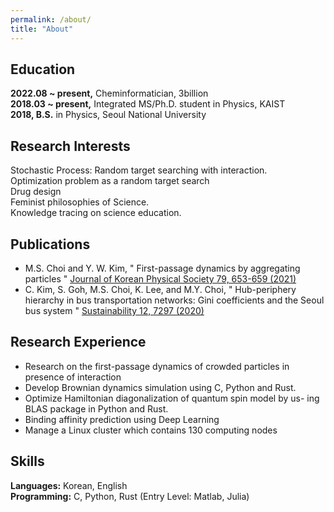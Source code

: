 ```yaml
---
permalink: /about/
title: "About"
---
```


## Education
**2022.08 ~ present,** Cheminformatician, 3billion  
**2018.03 ~ present,** Integrated MS/Ph.D. student in Physics, KAIST  
**2018, B.S.** in Physics, Seoul National University  

## Research Interests
Stochastic Process: Random target searching with interaction.  
Optimization problem as a random target search  
Drug design  
Feminist philosophies of Science.  
Knowledge tracing on science education.  

## Publications
- M.S. Choi and Y. W. Kim,
"
First-passage dynamics by aggregating particles
"
[Journal of Korean Physical Society
79, 653-659 (2021)]("https://link.springer.com/article/10.1007/s40042-021-00278-w")
- C. Kim, S. Goh, M.S. Choi, K. Lee, and M.Y. Choi,
"
Hub-periphery hierarchy in
bus transportation networks: Gini coefficients and the Seoul bus system
"
[Sustainability
12, 7297 (2020)]("https://www.mdpi.com/2071-1050/12/18/7297")

## Research Experience
- Research on the first-passage dynamics of crowded particles in
presence of interaction
- Develop Brownian dynamics simulation using C, Python and Rust.
- Optimize Hamiltonian diagonalization of quantum spin model by us-
ing BLAS package in Python and Rust. 
- Binding affinity prediction using Deep Learning
- Manage a Linux cluster which contains 130 computing nodes


## Skills
**Languages:** Korean, English  
**Programming:** C, Python, Rust (Entry Level: Matlab, Julia)  

